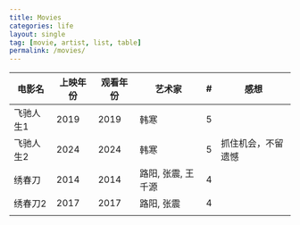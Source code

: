```yaml
---
title: Movies
categories: life
layout: single
tag: [movie, artist, list, table]
permalink: /movies/
---
```


<script src="/assets/js/sortable.js"></script>

<div class="mc_row">
  <div class="mc_column">
    <table class="sortable">
      <thead>
        <tr><th>电影名</th><th>上映年份</th><th>观看年份</th><th>艺术家</th><th id="th1">#</th><th>感想</th></tr>
      </thead>
      <tbody>
        <tr><td>飞驰人生1</td><td>2019</td><td>2019</td><td>韩寒</td><td>5</td><td></td></tr>
        <tr><td>飞驰人生2</td><td>2024</td><td>2024</td><td>韩寒</td><td>5</td><td>抓住机会，不留遗憾</td></tr>
        <tr><td>绣春刀</td><td>2014</td><td>2014</td><td>路阳, 张震, 王千源</td><td>4</td><td></td></tr>
        <tr><td>绣春刀2</td><td>2017</td><td>2017</td><td>路阳, 张震</td><td>4</td><td></td></tr>
        <tr><td></td><td></td><td></td><td></td><td></td><td></td></tr>
      </tbody>
    </table>
  </div>
  <script>
    window.addEventListener('load', function () {
      const el1 = document.getElementById('th1')
      if (el1) {
        el1.click()
      }
    })
  </script>
</div>

